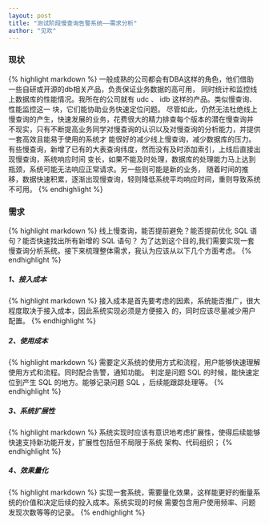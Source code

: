 ```yaml
---
layout: post
title: "测试阶段慢查询告警系统——需求分析"
author: "见欢"
---
```

### 现状
{% highlight markdown %}
  一般成熟的公司都会有DBA这样的角色，他们借助一些自研或开源的db相关产品，负责保证业务数据的高可用，
同时统计和监控线上数据库的性能情况。我所在的公司就有 udc 、 idb 这样的产品。类似慢查询、性能监控这一
块，它们能协助业务快速定位问题。
  尽管如此，仍然无法杜绝线上慢查询的产生，快速发展的业务，花费很大的精力排查每个版本的潜在慢查询并
不现实，只有不断提高业务同学对慢查询的认识以及对慢查询的分析能力，并提供一套高效且能易于使用的系统才
能很好的减少线上慢查询，减少数据库的压力。
  有些慢查询，新增了已有的大表查询纬度，然而没有及时添加索引，上线后直接出现慢查询，系统响应时间
变长，如果不能及时处理，数据库的处理能力马上达到瓶颈，系统可能无法响应正常请求。另一些则可能是新的业务，
随着时间的推移，数据快速积累，逐渐出现慢查询，轻则降低系统平均响应时间，重则导致系统不可用。
{% endhighlight %}

### 需求
{% highlight markdown %}
  线上慢查询，能否提前避免？能否提前优化 SQL 语句？能否快速找出所有新增的 SQL 语句？
  为了达到这个目的,我们需要实现一套慢查询分析系统。接下来梳理整体需求，我认为应该从以下几个方面考虑。
{% endhighlight %}
##### 1、接入成本
{% highlight markdown %}
  接入成本是首先要考虑的因素，系统能否推广，很大程度取决于接入成本，因此系统实现必须是方便接入
的，同时应该尽量减少用户配置。
{% endhighlight %}
##### 2、使用成本
{% highlight markdown %}
  需要定义系统的使用方式和流程，用户能够快速理解使用方式和流程。同时配合告警，通知功能。
判定是问题 SQL 的时候，能快速定位到产生 SQL 的地方。能够记录问题 SQL ，后续能跟踪处理等。
{% endhighlight %}
##### 3、系统扩展性
{% highlight markdown %}
  系统实现时应该有意识地考虑扩展性，使得后续能够快速支持新功能开发，扩展性包括但不局限于系统
架构、代码组织；
{% endhighlight %}
##### 4、效果量化
{% highlight markdown %}
  实现一套系统，需要量化效果，这样能更好的衡量系统的价值和决定后续的投入成本。系统实现的时候
需要包含用户使用频率、问题发现次数等等的记录。
{% endhighlight %}